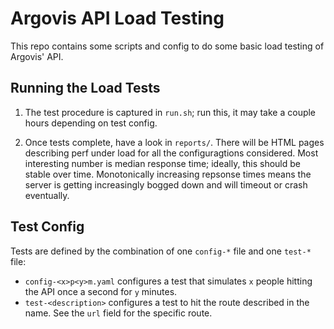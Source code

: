 # Argovis API Load Testing

This repo contains some scripts and config to do some basic load testing of Argovis' API.

## Running the Load Tests

1. The test procedure is captured in `run.sh`; run this, it may take a couple hours depending on test config.

2. Once tests complete, have a look in `reports/`. There will be HTML pages describing perf under load for all the configuragtions considered. Most interesting number is median response time; ideally, this should be stable over time. Monotonically increasing repsonse times means the server is getting increasingly bogged down and will timeout or crash eventually.

## Test Config

Tests are defined by the combination of one `config-*` file and one `test-*` file:

 - `config-<x>p<y>m.yaml` configures a test that simulates `x` people hitting the API once a second for `y` minutes.
 - `test-<description>` configures a test to hit the route described in the name. See the `url` field for the specific route.
